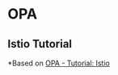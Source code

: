 # OPA

## Istio Tutorial

*Based on [OPA - Tutorial: Istio](https://www.openpolicyagent.org/docs/latest/envoy-tutorial-istio/)